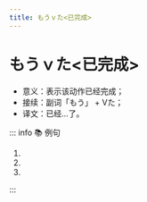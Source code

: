 ```yaml
---
title: もうｖた<已完成>
---
```

            
# もうｖた<已完成>

* 意义：表示该动作已经完成；
* 接续：副词「もう」 + Vた；
* 译文：已经...了。

::: info :books: 例句

1. <grammer-content id='1-8-5-0' sentence="[銀行口座/ぎんこうこうざ]は**もう**スマホに**[登録/とうろく]しましたか**。" trans="您已经在手机上登录银行账号了么。" />
2. <grammer-content id='1-8-5-1' sentence="そのことは**もう**お[母/か]さんに**[話/はな]しましたか**。" trans="你已经把那件事情告诉妈妈了么。" />
3. <grammer-content id='1-8-5-2' sentence="[王/おう]さんは**もう[帰/かえ]った**。" trans="小王已经回来了。" />

:::

